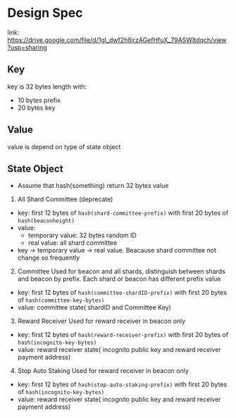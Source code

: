 # Design Spec
link: https://drive.google.com/file/d/1gI_dwf2h8irzAGefHfuX_79ASWItdqch/view?usp=sharing

## Key
key is 32 bytes length with:
- 10 bytes prefix
- 20 bytes key

## Value
value is depend on type of state object

## State Object
- Assume that hash(something) return 32 bytes value
1. All Shard Committee (deprecate)
- key: first 12 bytes of `hash(shard-committee-prefix)` with first 20 bytes of `hash(beaconheight)`
- value: 
    * temporary value: 32 bytes random ID
    * real value: all shard committee
- key -> temporary value -> real value. Beacause shard committee not change so frequently

2. Committee
Used for beacon and all shards, distinguish between shards and beacon by prefix. Each shard or beacon has different prefix value
- key: first 12 bytes of `hash(committee-shardID-prefix)` with first 20 bytes of `hash(committee-key-bytes)`
- value: committee state( shardID and Committee Key)

3. Reward Receiver
Used for reward receiver in beacon only
- key: first 12 bytes of `hash(reward-receiver-prefix)` with first 20 bytes of `hash(incognito-key-bytes)`
- value: reward receiver state( incognito public key and reward receiver payment address)

4. Stop Auto Staking
Used for reward receiver in beacon only
- key: first 12 bytes of `hash(stop-auto-staking-prefix)` with first 20 bytes of `hash(incognito-key-bytes)`
- value: reward receiver state( incognito public key and reward receiver payment address)